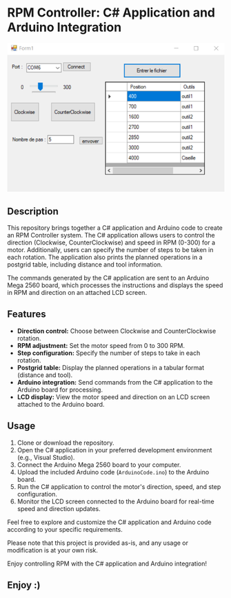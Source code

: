 # RPM Controller: C# Application and Arduino Integration

![App Screenshot](CsharpInterface.png)

## Description

This repository brings together a C# application and Arduino code to create an RPM Controller system. The C# application allows users to control the direction (Clockwise, CounterClockwise) and speed in RPM (0-300) for a motor. Additionally, users can specify the number of steps to be taken in each rotation. The application also prints the planned operations in a postgrid table, including distance and tool information.

The commands generated by the C# application are sent to an Arduino Mega 2560 board, which processes the instructions and displays the speed in RPM and direction on an attached LCD screen.

## Features

- **Direction control:** Choose between Clockwise and CounterClockwise rotation.
- **RPM adjustment:** Set the motor speed from 0 to 300 RPM.
- **Step configuration:** Specify the number of steps to take in each rotation.
- **Postgrid table:** Display the planned operations in a tabular format (distance and tool).
- **Arduino integration:** Send commands from the C# application to the Arduino board for processing.
- **LCD display:** View the motor speed and direction on an LCD screen attached to the Arduino board.

## Usage

1. Clone or download the repository.
2. Open the C# application in your preferred development environment (e.g., Visual Studio).
3. Connect the Arduino Mega 2560 board to your computer.
4. Upload the included Arduino code (`ArduinoCode.ino`) to the Arduino board.
5. Run the C# application to control the motor's direction, speed, and step configuration.
6. Monitor the LCD screen connected to the Arduino board for real-time speed and direction updates.

Feel free to explore and customize the C# application and Arduino code according to your specific requirements.

Please note that this project is provided as-is, and any usage or modification is at your own risk.

Enjoy controlling RPM with the C# application and Arduino integration!

## Enjoy :)

